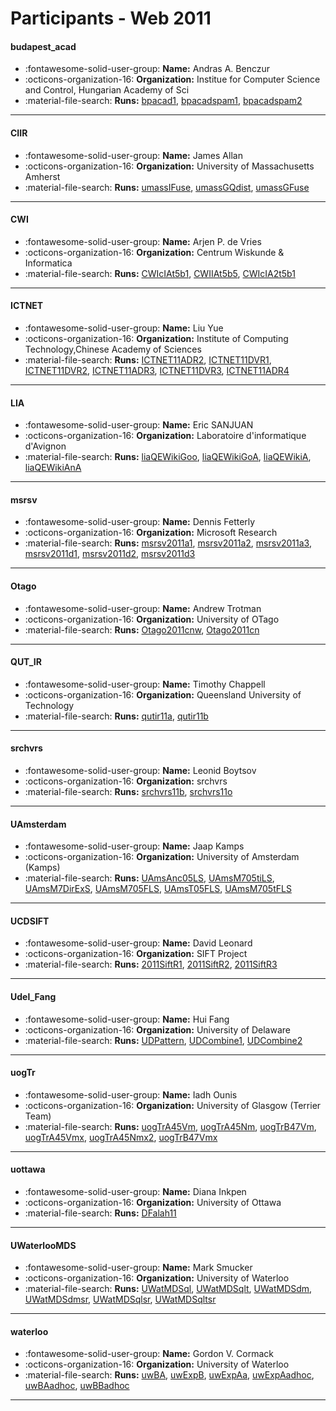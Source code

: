 # Participants - Web 2011 

#### budapest_acad 
 - :fontawesome-solid-user-group: **Name:** Andras A. Benczur 
 - :octicons-organization-16: **Organization:** Institue for Computer Science and Control, Hungarian Academy of Sci 
 - :material-file-search: **Runs:** [bpacad1](./runs.md#bpacad1), [bpacadspam1](./runs.md#bpacadspam1), [bpacadspam2](./runs.md#bpacadspam2) 

---
#### CIIR 
 - :fontawesome-solid-user-group: **Name:** James Allan 
 - :octicons-organization-16: **Organization:** University of Massachusetts Amherst 
 - :material-file-search: **Runs:** [umassIFuse](./runs.md#umassifuse), [umassGQdist](./runs.md#umassgqdist), [umassGFuse](./runs.md#umassgfuse) 

---
#### CWI 
 - :fontawesome-solid-user-group: **Name:** Arjen P. de Vries 
 - :octicons-organization-16: **Organization:** Centrum Wiskunde & Informatica 
 - :material-file-search: **Runs:** [CWIcIAt5b1](./runs.md#cwiciat5b1), [CWIIAt5b5](./runs.md#cwiiat5b5), [CWIcIA2t5b1](./runs.md#cwicia2t5b1) 

---
#### ICTNET 
 - :fontawesome-solid-user-group: **Name:** Liu Yue 
 - :octicons-organization-16: **Organization:** Institute of Computing Technology,Chinese Academy of Sciences 
 - :material-file-search: **Runs:** [ICTNET11ADR2](./runs.md#ictnet11adr2), [ICTNET11DVR1](./runs.md#ictnet11dvr1), [ICTNET11DVR2](./runs.md#ictnet11dvr2), [ICTNET11ADR3](./runs.md#ictnet11adr3), [ICTNET11DVR3](./runs.md#ictnet11dvr3), [ICTNET11ADR4](./runs.md#ictnet11adr4) 

---
#### LIA 
 - :fontawesome-solid-user-group: **Name:** Eric SANJUAN 
 - :octicons-organization-16: **Organization:** Laboratoire d'informatique d'Avignon 
 - :material-file-search: **Runs:** [liaQEWikiGoo](./runs.md#liaqewikigoo), [liaQEWikiGoA](./runs.md#liaqewikigoa), [liaQEWikiA](./runs.md#liaqewikia), [liaQEWikiAnA](./runs.md#liaqewikiana) 

---
#### msrsv 
 - :fontawesome-solid-user-group: **Name:** Dennis Fetterly 
 - :octicons-organization-16: **Organization:** Microsoft Research 
 - :material-file-search: **Runs:** [msrsv2011a1](./runs.md#msrsv2011a1), [msrsv2011a2](./runs.md#msrsv2011a2), [msrsv2011a3](./runs.md#msrsv2011a3), [msrsv2011d1](./runs.md#msrsv2011d1), [msrsv2011d2](./runs.md#msrsv2011d2), [msrsv2011d3](./runs.md#msrsv2011d3) 

---
#### Otago 
 - :fontawesome-solid-user-group: **Name:** Andrew Trotman 
 - :octicons-organization-16: **Organization:** University of OTago 
 - :material-file-search: **Runs:** [Otago2011cnw](./runs.md#otago2011cnw), [Otago2011cn](./runs.md#otago2011cn) 

---
#### QUT_IR 
 - :fontawesome-solid-user-group: **Name:** Timothy Chappell 
 - :octicons-organization-16: **Organization:** Queensland University of Technology 
 - :material-file-search: **Runs:** [qutir11a](./runs.md#qutir11a), [qutir11b](./runs.md#qutir11b) 

---
#### srchvrs 
 - :fontawesome-solid-user-group: **Name:** Leonid Boytsov 
 - :octicons-organization-16: **Organization:** srchvrs 
 - :material-file-search: **Runs:** [srchvrs11b](./runs.md#srchvrs11b), [srchvrs11o](./runs.md#srchvrs11o) 

---
#### UAmsterdam 
 - :fontawesome-solid-user-group: **Name:** Jaap Kamps 
 - :octicons-organization-16: **Organization:** University of Amsterdam (Kamps) 
 - :material-file-search: **Runs:** [UAmsAnc05LS](./runs.md#uamsanc05ls), [UAmsM705tiLS](./runs.md#uamsm705tils), [UAmsM7DirExS](./runs.md#uamsm7direxs), [UAmsM705FLS](./runs.md#uamsm705fls), [UAmsT05FLS](./runs.md#uamst05fls), [UAmsM705tFLS](./runs.md#uamsm705tfls) 

---
#### UCDSIFT 
 - :fontawesome-solid-user-group: **Name:** David Leonard 
 - :octicons-organization-16: **Organization:** SIFT Project 
 - :material-file-search: **Runs:** [2011SiftR1](./runs.md#2011siftr1), [2011SiftR2](./runs.md#2011siftr2), [2011SiftR3](./runs.md#2011siftr3) 

---
#### Udel_Fang 
 - :fontawesome-solid-user-group: **Name:** Hui Fang 
 - :octicons-organization-16: **Organization:** University of Delaware 
 - :material-file-search: **Runs:** [UDPattern](./runs.md#udpattern), [UDCombine1](./runs.md#udcombine1), [UDCombine2](./runs.md#udcombine2) 

---
#### uogTr 
 - :fontawesome-solid-user-group: **Name:** Iadh Ounis 
 - :octicons-organization-16: **Organization:** University of Glasgow  (Terrier Team) 
 - :material-file-search: **Runs:** [uogTrA45Vm](./runs.md#uogtra45vm), [uogTrA45Nm](./runs.md#uogtra45nm), [uogTrB47Vm](./runs.md#uogtrb47vm), [uogTrA45Vmx](./runs.md#uogtra45vmx), [uogTrA45Nmx2](./runs.md#uogtra45nmx2), [uogTrB47Vmx](./runs.md#uogtrb47vmx) 

---
#### uottawa 
 - :fontawesome-solid-user-group: **Name:** Diana Inkpen 
 - :octicons-organization-16: **Organization:** University of Ottawa 
 - :material-file-search: **Runs:** [DFalah11](./runs.md#dfalah11) 

---
#### UWaterlooMDS 
 - :fontawesome-solid-user-group: **Name:** Mark Smucker 
 - :octicons-organization-16: **Organization:** University of Waterloo 
 - :material-file-search: **Runs:** [UWatMDSql](./runs.md#uwatmdsql), [UWatMDSqlt](./runs.md#uwatmdsqlt), [UWatMDSdm](./runs.md#uwatmdsdm), [UWatMDSdmsr](./runs.md#uwatmdsdmsr), [UWatMDSqlsr](./runs.md#uwatmdsqlsr), [UWatMDSqltsr](./runs.md#uwatmdsqltsr) 

---
#### waterloo 
 - :fontawesome-solid-user-group: **Name:** Gordon V. Cormack 
 - :octicons-organization-16: **Organization:** University of Waterloo 
 - :material-file-search: **Runs:** [uwBA](./runs.md#uwba), [uwExpB](./runs.md#uwexpb), [uwExpAa](./runs.md#uwexpaa), [uwExpAadhoc](./runs.md#uwexpaadhoc), [uwBAadhoc](./runs.md#uwbaadhoc), [uwBBadhoc](./runs.md#uwbbadhoc) 

---
